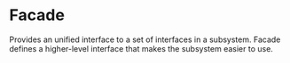 # Facade
Provides an unified interface to a set of interfaces in a subsystem.
Facade defines a higher-level interface that makes the subsystem easier to use.
